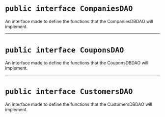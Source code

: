 # `public interface CompaniesDAO`

An interface made to define the functions that the CompaniesDBDAO will implement.
 
 --------------------------------
 
# `public interface CouponsDAO`

An interface made to define the functions that the CouponsDBDAO will implement.
 
 --------------------------------
 
 # `public interface CustomersDAO`

An interface made to define the functions that the CustomersDBDAO will implement.
